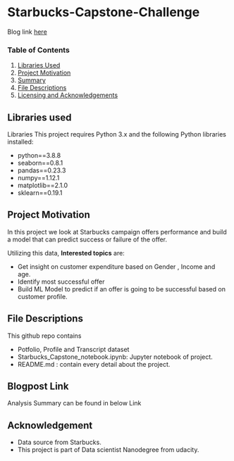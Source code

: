 # Starbucks-Capstone-Challenge

Blog link [here](https://kirankamath.hashnode.dev/predicting-starbucks-offer-success-and-finding-most-relevant-factors-for-offer-success)
 
### Table of Contents

1. [Libraries Used](#Libraries)
2. [Project Motivation](#motivation)
3. [Summary](#summary)
4. [File Descriptions](#files)
5. [Licensing and Acknowledgements](#licensing)

## Libraries used <a name="Libraries"></a>
Libraries
This project requires Python 3.x and the following Python libraries installed:
- python==3.8.8
- seaborn==0.8.1
- pandas==0.23.3
- numpy==1.12.1
- matplotlib==2.1.0
- sklearn==0.19.1


## Project Motivation<a name="motivation"></a>

In this project we look at Starbucks campaign offers performance and build a model that can predict success or failure of the offer.

Utilizing this data, **Interested topics** are:

- Get insight on customer expenditure based on Gender , Income and age.
- Identify most successful offer
- Build ML Model to predict if an offer is going to be successful based on customer profile.

## File Descriptions <a name="files"></a>

This github repo contains
- Potfolio, Profile and Transcript dataset 
- Starbucks_Capstone_notebook.ipynb: Jupyter notebook of project.
- README.md : contain every detail about the project.


## Blogpost Link
Analysis Summary can be found in below Link

## Acknowledgement 

- Data source from  Starbucks.
- This project is part of Data scientist Nanodegree from udacity.
